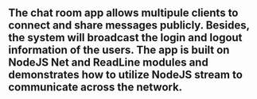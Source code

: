 ## The chat room app allows multipule clients to connect and share messages publicly. Besides, the system will broadcast the login and logout information of the users. The app is built on NodeJS Net and ReadLine modules and demonstrates how to utilize NodeJS stream to communicate across the network.
